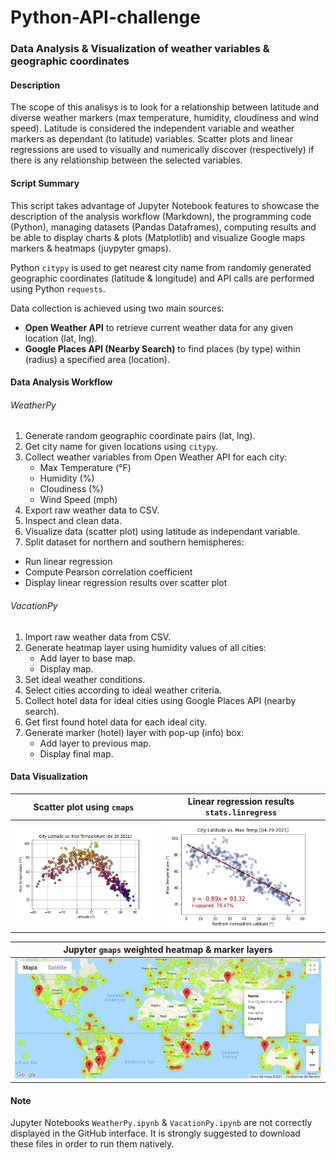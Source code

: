 # Python-API-challenge
### Data Analysis & Visualization of weather variables & geographic coordinates

#### Description
The scope of this analisys is to look for a relationship between latitude and diverse weather markers (max temperature, humidity, cloudiness and wind speed). Latitude is considered the independent variable and weather markers as dependant (to latitude) variables. Scatter plots and linear regressions are used to visually and numerically discover (respectively) if there is any relationship between the selected variables.

#### Script Summary
This script takes advantage of Jupyter Notebook features to showcase the description of the analysis workflow (Markdown), the programming code (Python), managing datasets (Pandas Dataframes), computing results and be able to display charts & plots (Matplotlib) and visualize Google maps markers & heatmaps (juypyter gmaps).

Python `citypy` is used to get nearest city name from randomly generated geographic coordinates (latitude & longitude) and API calls are performed using Python `requests`.

Data collection is achieved using two main sources:
- **Open Weather API** to retrieve current weather data for any given location (lat, lng).
- **Google Places API (Nearby Search)** to find places (by type) within (radius) a specified area (location).

#### Data Analysis Workflow

###### WeatherPy

1. Generate random geographic coordinate pairs (lat, lng).
2. Get city name for given locations using `citypy`.
3. Collect weather variables from Open Weather API for each city:
   + Max Temperature (°F)
   + Humidity (%)
   + Cloudiness (%)
   + Wind Speed (mph)
4. Export raw weather data to CSV.
5. Inspect and clean data.
6. Visualize data (scatter plot) using latitude as independant variable.
7. Split dataset for northern and southern hemispheres:
  + Run linear regression
  + Compute Pearson correlation coefficient
  + Display linear regression results over scatter plot

###### VacationPy

1. Import raw weather data from CSV.
2. Generate heatmap layer using humidity values of all cities:
   + Add layer to base map.
   + Display map.
3. Set ideal weather conditions.
4. Select cities according to ideal weather criteria.
5. Collect hotel data for ideal cities using Google Places API (nearby search).
6. Get first found hotel data for each ideal city.
7. Generate marker (hotel) layer with pop-up (info) box:
   + Add layer to previous map.
   + Display final map.

#### Data Visualization

| Scatter plot using `cmaps` | Linear regression results `stats.linregress` |
| --- | --- |
| ![ScatterPlot](WeatherPy/Output/Fig_01.png) | ![LinRegress](WeatherPy/Output/Fig_05.png) |

| Jupyter `gmaps` weighted heatmap & marker layers |
| --- |
| ![Heatmap](VacationPy/Output/Hotel_Heatmap.png) |

#### Note
Jupyter Notebooks `WeatherPy.ipynb` &  `VacationPy.ipynb` are not correctly displayed in the GitHub interface. It is strongly suggested to download these files in order to run them natively.
